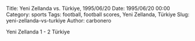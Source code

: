Title: Yeni Zellanda vs. Türkiye, 1995/06/20
Date: 1995/06/20 00:00
Category: sports
Tags: football, football scores, Yeni Zellanda, Türkiye
Slug: yeni-zellanda-vs-turkiye
Author: carbonero


Yeni Zellanda 1 - 2 Türkiye
